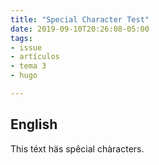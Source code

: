 ```yaml
---
title: "Special Character Test"
date: 2019-09-10T20:26:08-05:00
tags:
- issue
- artículos
- tema 3
- hugo

---
```


## English

This téxt häs spêcial chàracters.
